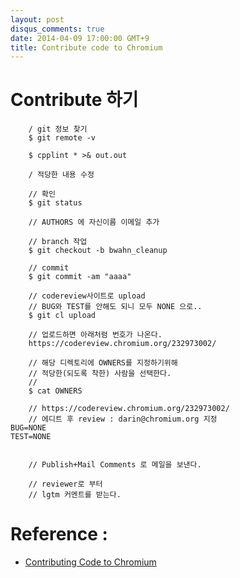 ```yaml
---
layout: post
disqus_comments: true
date: 2014-04-09 17:00:00 GMT+9
title: Contribute code to Chromium
---
```


# Contribute 하기 

```
	/ git 정보 찾기 
	$ git remote -v

	$ cpplint * >& out.out

	/ 적당한 내용 수정

	// 확인
	$ git status 

	// AUTHORS 에 자신이름 이메일 추가

	// branch 작업
	$ git checkout -b bwahn_cleanup

	// commit
	$ git commit -am "aaaa"

	// codereview사이트로 upload
	// BUG와 TEST를 안해도 되니 모두 NONE 으로..
	$ git cl upload

	// 업로드하면 아래처럼 번호가 나온다.
	https://codereview.chromium.org/232973002/ 

	// 해당 디렉토리에 OWNERS를 지정하기위해 
	// 적당한(되도록 착한) 사람을 선택한다.
	// 
	$ cat OWNERS

	// https://codereview.chromium.org/232973002/ 
	// 에디트 후 review : darin@chromium.org 지정
BUG=NONE
TEST=NONE


	// Publish+Mail Comments 로 메일을 보낸다. 

	// reviewer로 부터 
	// lgtm 커멘트를 받는다. 
```


# Reference : 
* [Contributing Code to Chromium]( http://dev.chromium.org/developers/contributing-code )
